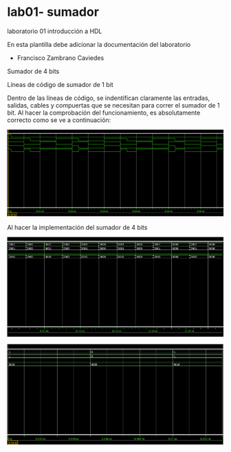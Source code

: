 # lab01- sumador 
laboratorio 01 introducción a HDL

En esta plantilla debe adicionar la documentación del laboratorio

* Francisco Zambrano Caviedes

Sumador de 4 bits

Líneas de código de sumador de 1 bit

Dentro de las líneas de código, se indentifican claramente las entradas, salidas, cables y compuertas que se necesitan para correr el sumador de 1 bit.
Al hacer la comprobación del funcionamiento, es absolutamente correcto como se ve a continuación:

![Sumador1Bit](https://github.com/unal-edigital1-lab/lab00-fzambranoc/blob/master/Figuras/Sumador1Bit.PNG)

Al hacer la implementación del sumador de 4 bits

![Sumador4BitsWTB](https://github.com/unal-edigital1-lab/lab00-fzambranoc/blob/master/Figuras/Sumador4BitsWTB.PNG)

![Sumador4Bits](https://github.com/unal-edigital1-lab/lab00-fzambranoc/blob/master/Figuras/Sumador4Bits.PNG)